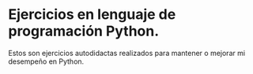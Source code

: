 # Ejercicios en lenguaje de programación Python.
Estos son ejercicios autodidactas realizados para mantener o mejorar mi desempeño en Python.
